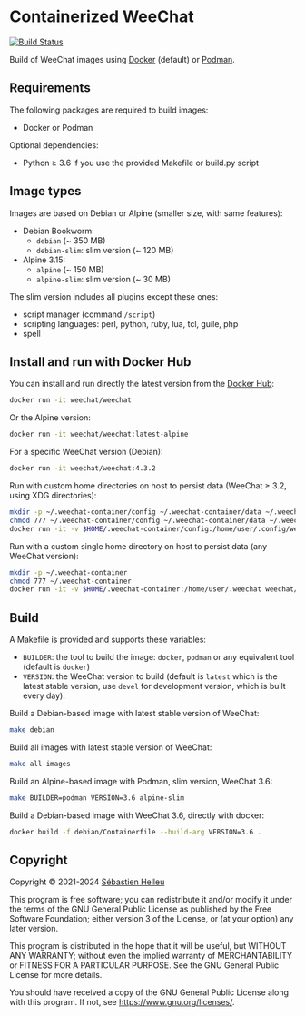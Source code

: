 # Containerized WeeChat

[![Build Status](https://github.com/weechat/weechat-container/workflows/CI/badge.svg)](https://github.com/weechat/weechat-container/actions?query=workflow%3A%22CI%22)

Build of WeeChat images using [Docker](https://www.docker.com/) (default) or [Podman](https://podman.io/).

## Requirements

The following packages are required to build images:

- Docker or Podman

Optional dependencies:

- Python ≥ 3.6 if you use the provided Makefile or build.py script

## Image types

Images are based on Debian or Alpine (smaller size, with same features):

- Debian Bookworm:
  - `debian` (~ 350 MB)
  - `debian-slim`: slim version (~ 120 MB)
- Alpine 3.15:
  - `alpine` (~ 150 MB)
  - `alpine-slim`: slim version (~ 30 MB)

The slim version includes all plugins except these ones:

- script manager (command `/script`)
- scripting languages: perl, python, ruby, lua, tcl, guile, php
- spell

## Install and run with Docker Hub

You can install and run directly the latest version from the [Docker Hub](https://hub.docker.com/r/weechat/weechat):

```bash
docker run -it weechat/weechat
```

Or the Alpine version:

```bash
docker run -it weechat/weechat:latest-alpine
```

For a specific WeeChat version (Debian):

```bash
docker run -it weechat/weechat:4.3.2
```

Run with custom home directories on host to persist data (WeeChat ≥ 3.2, using XDG directories):

```bash
mkdir -p ~/.weechat-container/config ~/.weechat-container/data ~/.weechat-container/cache
chmod 777 ~/.weechat-container/config ~/.weechat-container/data ~/.weechat-container/cache
docker run -it -v $HOME/.weechat-container/config:/home/user/.config/weechat -v $HOME/.weechat-container/data:/home/user/.local/share/weechat -v $HOME/.weechat-container/cache:/home/user/.cache/weechat weechat/weechat
```

Run with a custom single home directory on host to persist data (any WeeChat version):

```bash
mkdir -p ~/.weechat-container
chmod 777 ~/.weechat-container
docker run -it -v $HOME/.weechat-container:/home/user/.weechat weechat/weechat weechat -d /home/user/.weechat
```

## Build

A Makefile is provided and supports these variables:

- `BUILDER`: the tool to build the image: `docker`, `podman` or any equivalent tool (default is `docker`)
- `VERSION`: the WeeChat version to build (default is `latest` which is the latest stable version, use `devel` for development version, which is built every day).

Build a Debian-based image with latest stable version of WeeChat:

```bash
make debian
```

Build all images with latest stable version of WeeChat:

```bash
make all-images
```

Build an Alpine-based image with Podman, slim version, WeeChat 3.6:

```bash
make BUILDER=podman VERSION=3.6 alpine-slim
```

Build a Debian-based image with WeeChat 3.6, directly with docker:

```bash
docker build -f debian/Containerfile --build-arg VERSION=3.6 .
```

## Copyright

Copyright © 2021-2024 [Sébastien Helleu](https://github.com/flashcode)

This program is free software; you can redistribute it and/or modify
it under the terms of the GNU General Public License as published by
the Free Software Foundation; either version 3 of the License, or
(at your option) any later version.

This program is distributed in the hope that it will be useful,
but WITHOUT ANY WARRANTY; without even the implied warranty of
MERCHANTABILITY or FITNESS FOR A PARTICULAR PURPOSE.  See the
GNU General Public License for more details.

You should have received a copy of the GNU General Public License
along with this program.  If not, see <https://www.gnu.org/licenses/>.
